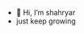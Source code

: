 - 👋 Hi, I’m shahryar
- 
  just keep growing
<!---
shahryar908/shahryar908 is a ✨ special ✨ repository because its `README.md` (this file) appears on your GitHub profile.
You can click the Preview link to take a look at your changes.
--->
